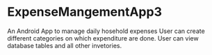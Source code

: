 # ExpenseMangementApp3
An Android App to manage daily hosehold expenses
User can create different categories on which expenditure are done.
User can view database tables and all other invetories.
